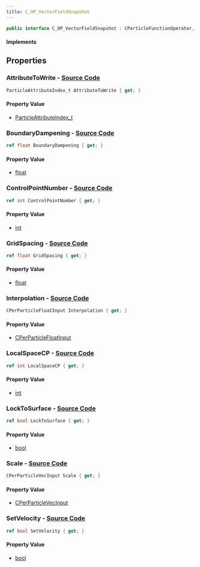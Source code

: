 ```yaml
---
title: C_OP_VectorFieldSnapshot
---
```


```csharp
public interface C_OP_VectorFieldSnapshot : CParticleFunctionOperator, CParticleFunction, ISchemaClass<CParticleFunction>, ISchemaClass<CParticleFunctionOperator>, ISchemaClass<C_OP_VectorFieldSnapshot>, ISchemaField, ISchemaClass, INativeHandle
```

#### Implements

## Properties

### **AttributeToWrite** - [Source Code](https://github.com/swiftly-solution/swiftlys2/blob/main/managed/src/SwiftlyS2.Generated/Schemas/Interfaces/C_OP_VectorFieldSnapshot.cs#L18)

```csharp
ParticleAttributeIndex_t AttributeToWrite { get; }
```

#### Property Value

- [ParticleAttributeIndex_t](/docs/api/shared/schemadefinitions/particleattributeindex_t)

### **BoundaryDampening** - [Source Code](https://github.com/swiftly-solution/swiftlys2/blob/main/managed/src/SwiftlyS2.Generated/Schemas/Interfaces/C_OP_VectorFieldSnapshot.cs#L26)

```csharp
ref float BoundaryDampening { get; }
```

#### Property Value

- [float](https://learn.microsoft.com/dotnet/api/system.single)

### **ControlPointNumber** - [Source Code](https://github.com/swiftly-solution/swiftlys2/blob/main/managed/src/SwiftlyS2.Generated/Schemas/Interfaces/C_OP_VectorFieldSnapshot.cs#L16)

```csharp
ref int ControlPointNumber { get; }
```

#### Property Value

- [int](https://learn.microsoft.com/dotnet/api/system.int32)

### **GridSpacing** - [Source Code](https://github.com/swiftly-solution/swiftlys2/blob/main/managed/src/SwiftlyS2.Generated/Schemas/Interfaces/C_OP_VectorFieldSnapshot.cs#L32)

```csharp
ref float GridSpacing { get; }
```

#### Property Value

- [float](https://learn.microsoft.com/dotnet/api/system.single)

### **Interpolation** - [Source Code](https://github.com/swiftly-solution/swiftlys2/blob/main/managed/src/SwiftlyS2.Generated/Schemas/Interfaces/C_OP_VectorFieldSnapshot.cs#L22)

```csharp
CPerParticleFloatInput Interpolation { get; }
```

#### Property Value

- [CPerParticleFloatInput](/docs/api/shared/schemadefinitions/cperparticlefloatinput)

### **LocalSpaceCP** - [Source Code](https://github.com/swiftly-solution/swiftlys2/blob/main/managed/src/SwiftlyS2.Generated/Schemas/Interfaces/C_OP_VectorFieldSnapshot.cs#L20)

```csharp
ref int LocalSpaceCP { get; }
```

#### Property Value

- [int](https://learn.microsoft.com/dotnet/api/system.int32)

### **LockToSurface** - [Source Code](https://github.com/swiftly-solution/swiftlys2/blob/main/managed/src/SwiftlyS2.Generated/Schemas/Interfaces/C_OP_VectorFieldSnapshot.cs#L30)

```csharp
ref bool LockToSurface { get; }
```

#### Property Value

- [bool](https://learn.microsoft.com/dotnet/api/system.boolean)

### **Scale** - [Source Code](https://github.com/swiftly-solution/swiftlys2/blob/main/managed/src/SwiftlyS2.Generated/Schemas/Interfaces/C_OP_VectorFieldSnapshot.cs#L24)

```csharp
CPerParticleVecInput Scale { get; }
```

#### Property Value

- [CPerParticleVecInput](/docs/api/shared/schemadefinitions/cperparticlevecinput)

### **SetVelocity** - [Source Code](https://github.com/swiftly-solution/swiftlys2/blob/main/managed/src/SwiftlyS2.Generated/Schemas/Interfaces/C_OP_VectorFieldSnapshot.cs#L28)

```csharp
ref bool SetVelocity { get; }
```

#### Property Value

- [bool](https://learn.microsoft.com/dotnet/api/system.boolean)

